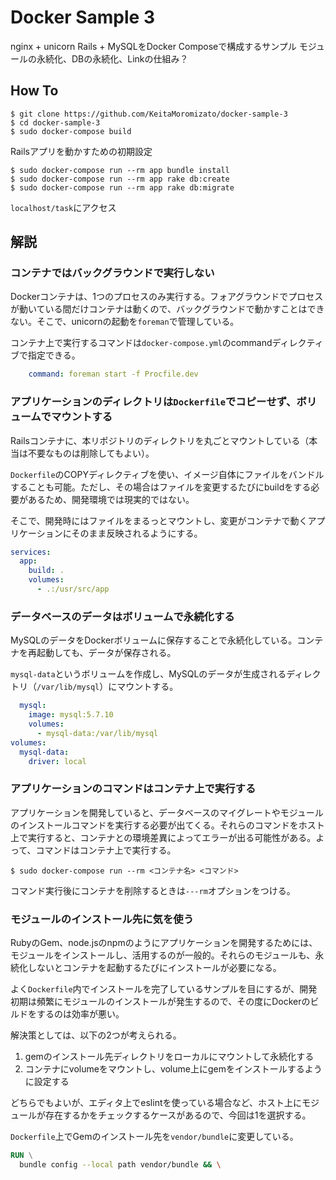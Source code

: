 # Docker Sample 3

nginx + unicorn Rails + MySQLをDocker Composeで構成するサンプル
モジュールの永続化、DBの永続化、Linkの仕組み？

## How To

```
$ git clone https://github.com/KeitaMoromizato/docker-sample-3
$ cd docker-sample-3
$ sudo docker-compose build
```

Railsアプリを動かすための初期設定

```
$ sudo docker-compose run --rm app bundle install
$ sudo docker-compose run --rm app rake db:create
$ sudo docker-compose run --rm app rake db:migrate
```

`localhost/task`にアクセス

## 解説
### コンテナではバックグラウンドで実行しない

Dockerコンテナは、1つのプロセスのみ実行する。フォアグラウンドでプロセスが動いている間だけコンテナは動くので、バックグラウンドで動かすことはできない。そこで、unicornの起動を`foreman`で管理している。

コンテナ上で実行するコマンドは`docker-compose.yml`のcommandディレクティブで指定できる。

```yml
    command: foreman start -f Procfile.dev
```

### アプリケーションのディレクトリは`Dockerfile`でコピーせず、ボリュームでマウントする

Railsコンテナに、本リポジトリのディレクトリを丸ごとマウントしている（本当は不要なものは削除してもよい）。

`Dockerfile`のCOPYディレクティブを使い、イメージ自体にファイルをバンドルすることも可能。ただし、その場合はファイルを変更するたびにbuildをする必要があるため、開発環境では現実的ではない。

そこで、開発時にはファイルをまるっとマウントし、変更がコンテナで動くアプリケーションにそのまま反映されるようにする。

```yml
services:
  app:
    build: .
    volumes:
      - .:/usr/src/app
```

### データベースのデータはボリュームで永続化する

MySQLのデータをDockerボリュームに保存することで永続化している。コンテナを再起動しても、データが保存される。

`mysql-data`というボリュームを作成し、MySQLのデータが生成されるディレクトリ（`/var/lib/mysql`）にマウントする。

```yml
  mysql:
    image: mysql:5.7.10
    volumes:
      - mysql-data:/var/lib/mysql
volumes:
  mysql-data:
    driver: local
```

### アプリケーションのコマンドはコンテナ上で実行する

アプリケーションを開発していると、データベースのマイグレートやモジュールのインストールコマンドを実行する必要が出てくる。それらのコマンドをホスト上で実行すると、コンテナとの環境差異によってエラーが出る可能性がある。よって、コマンドはコンテナ上で実行する。

```
$ sudo docker-compose run --rm <コンテナ名> <コマンド>
```

コマンド実行後にコンテナを削除するときは`---rm`オプションをつける。

### モジュールのインストール先に気を使う

RubyのGem、node.jsのnpmのようにアプリケーションを開発するためには、モジュールをインストールし、活用するのが一般的。それらのモジュールも、永続化しないとコンテナを起動するたびにインストールが必要になる。

よく`Dockerfile`内でインストールを完了しているサンプルを目にするが、開発初期は頻繁にモジュールのインストールが発生するので、その度にDockerのビルドをするのは効率が悪い。

解決策としては、以下の2つが考えられる。

1. gemのインストール先ディレクトリをローカルにマウントして永続化する
2. コンテナにvolumeをマウントし、volume上にgemをインストールするように設定する

どちらでもよいが、エディタ上でeslintを使っている場合など、ホスト上にモジュールが存在するかをチェックするケースがあるので、今回は1を選択する。

`Dockerfile`上でGemのインストール先を`vendor/bundle`に変更している。

```Dockerfile
RUN \
  bundle config --local path vendor/bundle && \
```
